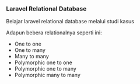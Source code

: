 ### Laravel Relational Database

<p>Belajar laravel relational database melalui studi kasus</p>
<p>Adapun bebera relationalnya seperti ini:</p>

- One to one
- One to many
- Many to many
- Polymorphic one to one
- Polymorphic one to many
- Polymorphic many to many